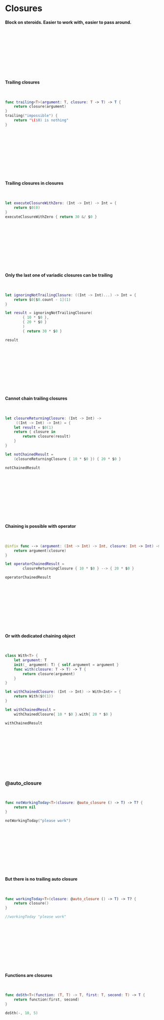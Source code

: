 &nbsp;  

&nbsp;  

# Closures

#### Block on steroids. Easier to work with, easier to pass around.

&nbsp;  

&nbsp;  

&nbsp;  

&nbsp;  

&nbsp;  
#### Trailing closures

&nbsp;  

```swift
func trailing<T>(argument: T, closure: T -> T) -> T {
	return closure(argument)
}
trailing("impossible") {
	return "\($0) is nothing"	
}
```
&nbsp;  

&nbsp;  

&nbsp;  

&nbsp;  

&nbsp;  

#### Trailing closures in closures

&nbsp;  

```swift
let executeClosureWithZero: (Int -> Int) -> Int = { 
	return $0(0) 
}
executeClosureWithZero { return 30 &/ $0 }
```
&nbsp;  

&nbsp;  

&nbsp;  

&nbsp;  

&nbsp;  

#### Only the last one of variadic closures can be trailing
&nbsp;  

```swift
let ignoringNotTrailingClosure: ((Int -> Int)...) -> Int = {
	return $0[$0.count - 1](1)
}

let result = ignoringNotTrailingClosure(
    	{ 10 * $0 },
    	{ 20 * $0 }
    	)
    	{ return 30 * $0 }

result
```
&nbsp;  

&nbsp;  

&nbsp;  

&nbsp;  

&nbsp;  

#### Cannot chain trailing closures
&nbsp;  

```swift
let closureReturningClosure: (Int -> Int) ->
     ((Int -> Int) -> Int) = {
 	let result = $0(1)
 	return { closure in
 		return closure(result)
 	}
}

let notChainedResult = 
	(closureReturningClosure { 10 * $0 }) { 20 * $0 }

notChainedResult
```
&nbsp;  

&nbsp;  

&nbsp;  

&nbsp;  

&nbsp;  

#### Chaining is possible with operator
&nbsp;  

```swift
@infix func --> (argument: (Int -> Int) -> Int, closure: Int -> Int) -> Int {
 	return argument(closure)
}

let operatorChainedResult = 
		closureReturningClosure { 10 * $0 } --> { 20 * $0 }

operatorChainedResult
```
&nbsp;  

&nbsp;  

&nbsp;  

&nbsp;  

&nbsp;  

#### Or with dedicated chaining object

&nbsp; 

```swift
class With<T> { 
 	let argument: T
 	init(_ argument: T) { self.argument = argument }
 	func with(closure: T -> T) -> T {
		return closure(argument)
	}
}

let withChainedClosure: (Int -> Int) -> With<Int> = {
 	return With($0(1))
}

let withChainedResult = 
	withChainedClosure{ 10 * $0 }.with{ 20 * $0 }

withChainedResult
```
&nbsp;  

&nbsp;  

&nbsp;  

&nbsp;  

&nbsp;  

### @auto_closure

&nbsp;  

```swift
func notWorkingToday<T>(closure: @auto_closure () -> T) -> T? { 
	return nil
}

notWorkingToday("please work")

```
&nbsp;  

&nbsp;  

&nbsp;  

&nbsp;  

&nbsp;  

#### But there is no trailing auto closure

&nbsp;  

```swift
func workingToday<T>(closure: @auto_closure () -> T) -> T? { 
	return closure()
}

//workingToday "please work"


```
&nbsp;  

&nbsp;  

&nbsp;  

&nbsp;  

&nbsp;  

#### Functions are closures

&nbsp;  

```swift
func doSth<T>(function: (T, T) -> T, first: T, second: T) -> T {
	return function(first, second)
}

doSth(-, 10, 5)
```
&nbsp;  

&nbsp;  

&nbsp;  
